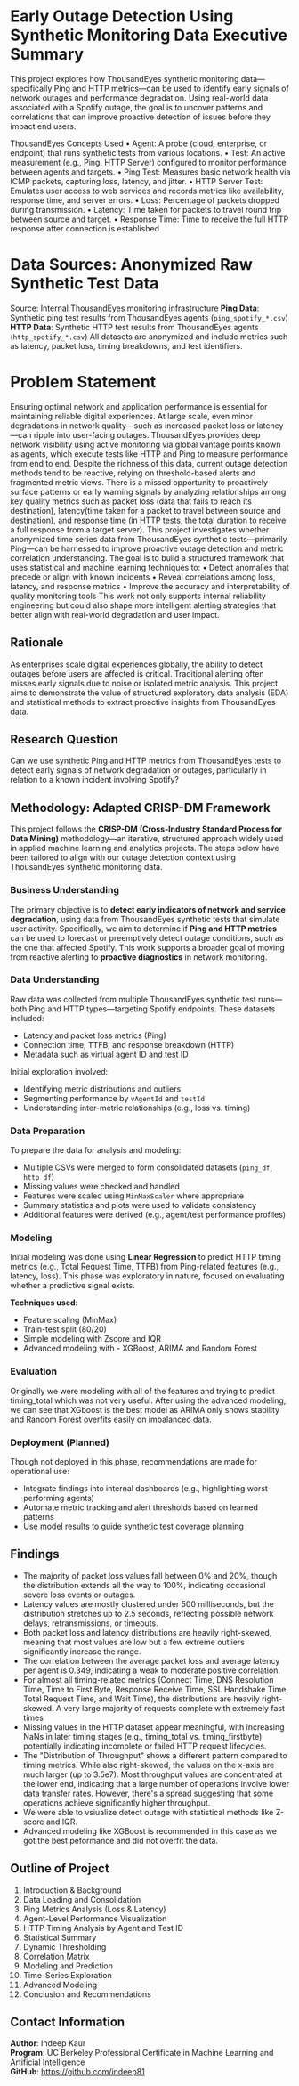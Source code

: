 
# Early Outage Detection Using Synthetic Monitoring Data Executive Summary

This project explores how ThousandEyes synthetic monitoring data—specifically Ping and HTTP metrics—can be used to identify early signals of network outages and performance degradation. Using real-world data associated with a Spotify outage, the goal is to uncover patterns and correlations that can improve proactive detection of issues before they impact end users.

ThousandEyes Concepts Used
•	Agent: A probe (cloud, enterprise, or endpoint) that runs synthetic tests from various locations.
•	Test: An active measurement (e.g., Ping, HTTP Server) configured to monitor performance between agents and targets.
•	Ping Test: Measures basic network health via ICMP packets, capturing loss, latency, and jitter.
•	HTTP Server Test: Emulates user access to web services and records metrics like availability, response time, and server errors.
•	Loss: Percentage of packets dropped during transmission.
•	Latency: Time taken for packets to travel round trip between source and target.
•	Response Time: Time to receive the full HTTP response after connection is established

# Data Sources: Anonymized Raw Synthetic Test Data
Source: Internal ThousandEyes monitoring infrastructure
 **Ping Data**: Synthetic ping test results from ThousandEyes agents (`ping_spotify_*.csv`)
 **HTTP Data**: Synthetic HTTP test results from ThousandEyes agents (`http_spotify_*.csv`)
All datasets are anonymized and include metrics such as latency, packet loss, timing breakdowns, and test identifiers.

# Problem Statement
Ensuring optimal network and application performance is essential for maintaining reliable digital experiences. At large scale, even minor degradations in network quality—such as increased packet loss or latency—can ripple into user-facing outages. ThousandEyes provides deep network visibility using active monitoring via global vantage points known as agents, which execute tests like HTTP and Ping to measure performance from end to end.
Despite the richness of this data, current outage detection methods tend to be reactive, relying on threshold-based alerts and fragmented metric views. There is a missed opportunity to proactively surface patterns or early warning signals by analyzing relationships among key quality metrics such as packet loss (data that fails to reach its destination), latency(time taken for a packet to travel between source and destination), and response time (in HTTP tests, the total duration to receive a full response from a target server).
This project investigates whether anonymized time series data from ThousandEyes synthetic tests—primarily Ping—can be harnessed to improve proactive outage detection and metric correlation understanding. The goal is to build a structured framework that uses statistical and machine learning techniques to:
•	Detect anomalies that precede or align with known incidents
•	Reveal correlations among loss, latency, and response metrics
•	Improve the accuracy and interpretability of quality monitoring tools
This work not only supports internal reliability engineering but could also shape more intelligent alerting strategies that better align with real-world degradation and user impact.

## Rationale

As enterprises scale digital experiences globally, the ability to detect outages before users are affected is critical. Traditional alerting often misses early signals due to noise or isolated metric analysis. This project aims to demonstrate the value of structured exploratory data analysis (EDA) and statistical methods to extract proactive insights from ThousandEyes data.

## Research Question

Can we use synthetic Ping and HTTP metrics from ThousandEyes tests to detect early signals of network degradation or outages, particularly in relation to a known incident involving Spotify?

## Methodology: Adapted CRISP-DM Framework

This project follows the **CRISP-DM (Cross-Industry Standard Process for Data Mining)** methodology—an iterative, structured approach widely used in applied machine learning and analytics projects. The steps below have been tailored to align with our outage detection context using ThousandEyes synthetic monitoring data.

### Business Understanding

The primary objective is to **detect early indicators of network and service degradation**, using data from ThousandEyes synthetic tests that simulate user activity. Specifically, we aim to determine if **Ping and HTTP metrics** can be used to forecast or preemptively detect outage conditions, such as the one that affected Spotify. This work supports a broader goal of moving from reactive alerting to **proactive diagnostics** in network monitoring.

### Data Understanding

Raw data was collected from multiple ThousandEyes synthetic test runs—both Ping and HTTP types—targeting Spotify endpoints. These datasets included:
- Latency and packet loss metrics (Ping)
- Connection time, TTFB, and response breakdown (HTTP)
- Metadata such as virtual agent ID and test ID

Initial exploration involved:
- Identifying metric distributions and outliers
- Segmenting performance by `vAgentId` and `testId`
- Understanding inter-metric relationships (e.g., loss vs. timing)

### Data Preparation

To prepare the data for analysis and modeling:
- Multiple CSVs were merged to form consolidated datasets (`ping_df`, `http_df`)
- Missing values were checked and handled
- Features were scaled using `MinMaxScaler` where appropriate
- Summary statistics and plots were used to validate consistency
- Additional features were derived (e.g., agent/test performance profiles)

### Modeling

Initial modeling was done using **Linear Regression** to predict HTTP timing metrics (e.g., Total Request Time, TTFB) from Ping-related features (e.g., latency, loss). This phase was exploratory in nature, focused on evaluating whether a predictive signal exists.

**Techniques used**:
- Feature scaling (MinMax)
- Train-test split (80/20)
- Simple modeling with Zscore and IQR 
- Advanced modeling with - XGBoost, ARIMA and Random Forest

### Evaluation

Originally we were modeling with all of the features and trying to predict timing_total which was not very useful. 
After using the advanced modeling, we can see that XGboost is the best model as ARIMA only shows stability and Random Forest overfits easily on imbalanced data.

### Deployment (Planned)

Though not deployed in this phase, recommendations are made for operational use:
- Integrate findings into internal dashboards (e.g., highlighting worst-performing agents)
- Automate metric tracking and alert thresholds based on learned patterns
- Use model results to guide synthetic test coverage planning

## Findings
- The majority of packet loss values fall between 0% and 20%, though the distribution extends all the way to 100%, indicating occasional severe loss events or outages.
- Latency values are mostly clustered under 500 milliseconds, but the distribution stretches up to 2.5 seconds, reflecting possible network delays, retransmissions, or timeouts.
- Both packet loss and latency distributions are heavily right-skewed, meaning that most values are low but a few extreme outliers significantly increase the range.
- The correlation between the average packet loss and average latency per agent is 0.349, indicating a weak to moderate positive correlation.
- For almost all timing-related metrics (Connect Time, DNS Resolution Time, Time to First Byte, Response Receive Time, SSL Handshake Time, Total Request Time, and Wait Time), the distributions are heavily right-skewed. A very large majority of requests complete with extremely fast times
- Missing values in the HTTP dataset appear meaningful, with increasing NaNs in later timing stages (e.g., timing_total vs. timing_firstbyte) potentially indicating incomplete or failed HTTP request lifecycles.
- The "Distribution of Throughput" shows a different pattern compared to timing metrics. While also right-skewed, the values on the x-axis are much larger (up to 3.5e7). Most throughput values are concentrated at the lower end, indicating that a large number of operations involve lower data transfer rates. However, there's a spread suggesting that some operations achieve significantly higher throughput.
- We were able to vsiualize detect outage with statistical methods like Z-score and IQR.
- Advanced modeling like XGBoost is recommended in this case as we got the best peformance and did not overfit the data. 

## Outline of Project

1. Introduction & Background  
2. Data Loading and Consolidation  
3. Ping Metrics Analysis (Loss & Latency)  
4. Agent-Level Performance Visualization  
5. HTTP Timing Analysis by Agent and Test ID  
6. Statistical Summary
7. Dynamic Thresholding
8. Correlation Matrix  
9. Modeling and Prediction
10. Time-Series Exploration
11. Advanced Modeling 
12. Conclusion and Recommendations  

## Contact Information

**Author**: Indeep Kaur  
**Program**: UC Berkeley Professional Certificate in Machine Learning and Artificial Intelligence    
**GitHub**: https://github.com/indeep81








